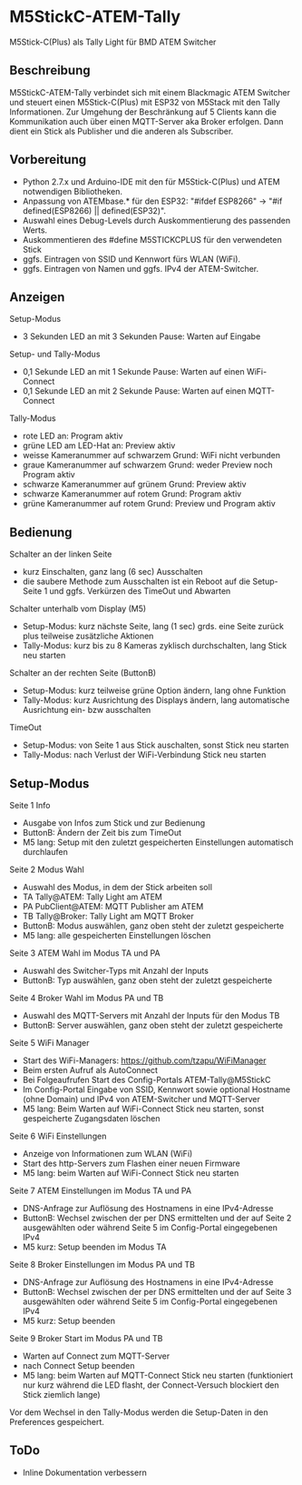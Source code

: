 # M5StickC-ATEM-Tally
M5Stick-C(Plus) als Tally Light für BMD ATEM Switcher

## Beschreibung
M5StickC-ATEM-Tally verbindet sich mit einem Blackmagic ATEM Switcher und steuert einen M5Stick-C(Plus) mit ESP32 von M5Stack mit den Tally Informationen.
Zur Umgehung der Beschränkung auf 5 Clients kann die Kommunikation auch über einen MQTT-Server aka Broker erfolgen. 
Dann dient ein Stick als Publisher und die anderen als Subscriber. 

## Vorbereitung
- Python 2.7.x und Arduino-IDE mit den für M5Stick-C(Plus) und ATEM notwendigen Bibliotheken. 
- Anpassung von ATEMbase.* für den ESP32: "#ifdef ESP8266" -> "#if defined(ESP8266) || defined(ESP32)".
- Auswahl eines Debug-Levels durch Auskommentierung des passenden Werts. 
- Auskommentieren des #define M5STICKCPLUS für den verwendeten Stick
- ggfs. Eintragen von SSID und Kennwort fürs WLAN (WiFi). 
- ggfs. Eintragen von Namen und ggfs. IPv4 der ATEM-Switcher. 

## Anzeigen
Setup-Modus
- 3 Sekunden LED an mit 3 Sekunden Pause: Warten auf Eingabe

Setup- und Tally-Modus
- 0,1 Sekunde LED an mit 1 Sekunde Pause: Warten auf einen WiFi-Connect
- 0,1 Sekunde LED an mit 2 Sekunde Pause: Warten auf einen MQTT-Connect

Tally-Modus
- rote LED an: Program aktiv
- grüne LED am LED-Hat an: Preview aktiv
- weisse Kameranummer auf schwarzem Grund: WiFi nicht verbunden
- graue Kameranummer auf schwarzem Grund: weder Preview noch Program aktiv
- schwarze Kameranummer auf grünem Grund: Preview aktiv
- schwarze Kameranummer auf rotem Grund: Program aktiv
- grüne Kameranummer auf rotem Grund: Preview und Program aktiv

## Bedienung
Schalter an der linken Seite 
- kurz Einschalten, ganz lang (6 sec) Ausschalten
- die saubere Methode zum Ausschalten ist ein Reboot auf die Setup-Seite 1 und ggfs. Verkürzen des TimeOut und Abwarten

Schalter unterhalb vom Display (M5) 
- Setup-Modus: kurz nächste Seite, lang (1 sec) grds. eine Seite zurück plus teilweise zusätzliche Aktionen
- Tally-Modus: kurz bis zu 8 Kameras zyklisch durchschalten, lang Stick neu starten

Schalter an der rechten Seite (ButtonB)
- Setup-Modus: kurz teilweise grüne Option ändern, lang ohne Funktion
- Tally-Modus: kurz Ausrichtung des Displays ändern, lang automatische Ausrichtung ein- bzw ausschalten 

TimeOut 
- Setup-Modus: von Seite 1 aus Stick auschalten, sonst Stick neu starten
- Tally-Modus: nach Verlust der WiFi-Verbindung Stick neu starten

## Setup-Modus
Seite 1 Info
- Ausgabe von Infos zum Stick und zur Bedienung
- ButtonB: Ändern der Zeit bis zum TimeOut
- M5 lang: Setup mit den zuletzt gespeicherten Einstellungen automatisch durchlaufen

Seite 2 Modus Wahl
- Auswahl des Modus, in dem der Stick arbeiten soll
- TA Tally@ATEM: Tally Light am ATEM
- PA PubClient@ATEM: MQTT Publisher am ATEM
- TB Tally@Broker: Tally Light am MQTT Broker
- ButtonB: Modus auswählen, ganz oben steht der zuletzt gespeicherte
- M5 lang: alle gespeicherten Einstellungen löschen

Seite 3 ATEM Wahl im Modus TA und PA
- Auswahl des Switcher-Typs mit Anzahl der Inputs
- ButtonB: Typ auswählen, ganz oben steht der zuletzt gespeicherte

Seite 4 Broker Wahl im Modus PA und TB
- Auswahl des MQTT-Servers mit Anzahl der Inputs für den Modus TB
- ButtonB: Server auswählen, ganz oben steht der zuletzt gespeicherte

Seite 5 WiFi Manager
- Start des WiFi-Managers: https://github.com/tzapu/WiFiManager
- Beim ersten Aufruf als AutoConnect
- Bei Folgeaufrufen Start des Config-Portals ATEM-Tally@M5StickC
- Im Config-Portal Eingabe von SSID, Kennwort sowie optional Hostname (ohne Domain) und IPv4 von ATEM-Switcher und MQTT-Server
- M5 lang: Beim Warten auf WiFi-Connect Stick neu starten, sonst gespeicherte Zugangsdaten löschen

Seite 6 WiFi Einstellungen
- Anzeige von Informationen zum WLAN (WiFi)
- Start des http-Servers zum Flashen einer neuen Firmware
- M5 lang: beim Warten auf WiFi-Connect Stick neu starten

Seite 7 ATEM Einstellungen im Modus TA und PA
- DNS-Anfrage zur Auflösung des Hostnamens in eine IPv4-Adresse
- ButtonB: Wechsel zwischen der per DNS ermittelten und der auf Seite 2 ausgewählten oder während Seite 5 im Config-Portal eingegebenen IPv4
- M5 kurz: Setup beenden im Modus TA

Seite 8 Broker Einstellungen im Modus PA und TB
- DNS-Anfrage zur Auflösung des Hostnamens in eine IPv4-Adresse
- ButtonB: Wechsel zwischen der per DNS ermittelten und der auf Seite 3 ausgewählten oder während Seite 5 im Config-Portal eingegebenen IPv4
- M5 kurz: Setup beenden

Seite 9 Broker Start im Modus PA und TB
- Warten auf Connect zum MQTT-Server
- nach Connect Setup beenden
- M5 lang: beim Warten auf MQTT-Connect Stick neu starten (funktioniert nur kurz während die LED flasht, der Connect-Versuch blockiert den Stick ziemlich lange)

Vor dem Wechsel in den Tally-Modus werden die Setup-Daten in den Preferences gespeichert. 

## ToDo
- Inline Dokumentation verbessern

